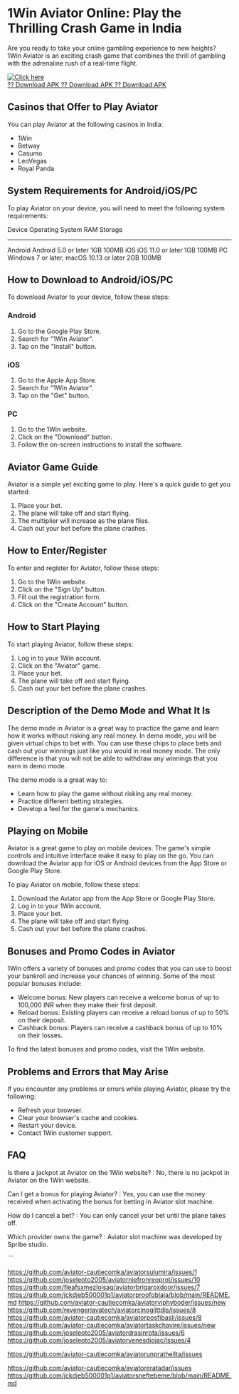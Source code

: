 # 1Win Aviator Online: Play the Thrilling Crash Game in India

Are you ready to take your online gambling experience to new heights?
1Win Aviator is an exciting crash game that combines the thrill of
gambling with the adrenaline rush of a real-time flight.

[![Click
here](https://readscoops.com/wp-content/uploads/2023/03/Readscoop-aviator-1-1.jpg)](https://traff.sbs/deff)\
[?? Download APK ?? Download APK ?? Download
APK](https://traff.sbs/deff)

## Casinos that Offer to Play Aviator

You can play Aviator at the following casinos in India:

-   1Win
-   Betway
-   Casumo
-   LeoVegas
-   Royal Panda

## System Requirements for Android/iOS/PC

To play Aviator on your device, you will need to meet the following
system requirements:

  Device    Operating System                           RAM   Storage
  --------- ------------------------------------------ ----- ---------
  Android   Android 5.0 or later                       1GB   100MB
  iOS       iOS 11.0 or later                          1GB   100MB
  PC        Windows 7 or later, macOS 10.13 or later   2GB   100MB

## How to Download to Android/iOS/PC

To download Aviator to your device, follow these steps:

### Android

1.  Go to the Google Play Store.
2.  Search for "1Win Aviator".
3.  Tap on the "Install" button.

### iOS

1.  Go to the Apple App Store.
2.  Search for "1Win Aviator".
3.  Tap on the "Get" button.

### PC

1.  Go to the 1Win website.
2.  Click on the "Download" button.
3.  Follow the on-screen instructions to install the software.

## Aviator Game Guide

Aviator is a simple yet exciting game to play. Here\'s a quick guide to
get you started:

1.  Place your bet.
2.  The plane will take off and start flying.
3.  The multiplier will increase as the plane flies.
4.  Cash out your bet before the plane crashes.

## How to Enter/Register

To enter and register for Aviator, follow these steps:

1.  Go to the 1Win website.
2.  Click on the "Sign Up" button.
3.  Fill out the registration form.
4.  Click on the "Create Account" button.

## How to Start Playing

To start playing Aviator, follow these steps:

1.  Log in to your 1Win account.
2.  Click on the "Aviator" game.
3.  Place your bet.
4.  The plane will take off and start flying.
5.  Cash out your bet before the plane crashes.

## Description of the Demo Mode and What It Is

The demo mode in Aviator is a great way to practice the game and learn
how it works without risking any real money. In demo mode, you will be
given virtual chips to bet with. You can use these chips to place bets
and cash out your winnings just like you would in real money mode. The
only difference is that you will not be able to withdraw any winnings
that you earn in demo mode.

The demo mode is a great way to:

-   Learn how to play the game without risking any real money.
-   Practice different betting strategies.
-   Develop a feel for the game\'s mechanics.

## Playing on Mobile

Aviator is a great game to play on mobile devices. The game\'s simple
controls and intuitive interface make it easy to play on the go. You can
download the Aviator app for iOS or Android devices from the App Store
or Google Play Store.

To play Aviator on mobile, follow these steps:

1.  Download the Aviator app from the App Store or Google Play Store.
2.  Log in to your 1Win account.
3.  Place your bet.
4.  The plane will take off and start flying.
5.  Cash out your bet before the plane crashes.

## Bonuses and Promo Codes in Aviator

1Win offers a variety of bonuses and promo codes that you can use to
boost your bankroll and increase your chances of winning. Some of the
most popular bonuses include:

-   Welcome bonus: New players can receive a welcome bonus of up to
    100,000 INR when they make their first deposit.
-   Reload bonus: Existing players can receive a reload bonus of up to
    50% on their deposit.
-   Cashback bonus: Players can receive a cashback bonus of up to 10% on
    their losses.

To find the latest bonuses and promo codes, visit the 1Win website.

## Problems and Errors that May Arise

If you encounter any problems or errors while playing Aviator, please
try the following:

-   Refresh your browser.
-   Clear your browser\'s cache and cookies.
-   Restart your device.
-   Contact 1Win customer support.

## FAQ

Is there a jackpot at Aviator on the 1Win website?
:   No, there is no jackpot in Aviator on the 1Win website.

Can I get a bonus for playing Aviator?
:   Yes, you can use the money received when activating the bonus for
    betting in Aviator slot machine.

How do I cancel a bet?
:   You can only cancel your bet until the plane takes off.

Which provider owns the game?
:   Aviator slot machine was developed by Spribe studio.

\`\`\`

https://github.com/aviator-cautiecomka/aviatorsulumira/issues/1
https://github.com/joseleoto2005/aviatorniefronreoprot/issues/10
https://github.com/fleafsxmezloisaq/aviatorbrigaroxdoor/issues/7
https://github.com/jckdjeb500001p1/aviatorproofoblaja/blob/main/README.md
https://github.com/aviator-cautiecomka/aviatorviphyboder/issues/new
https://github.com/revengerjavatech/aviatorcinoglittdis/issues/8
https://github.com/aviator-cautiecomka/aviatorposfibasli/issues/8
https://github.com/aviator-cautiecomka/aviatortaskchavire/issues/new
https://github.com/joseleoto2005/aviatordrasinrota/issues/6
https://github.com/joseleoto2005/aviatorvenesdiojac/issues/4

https://github.com/aviator-cautiecomka/aviatorunprathellta/issues

https://github.com/aviator-cautiecomka/aviatoreratadar/issues
https://github.com/jckdjeb500001p1/aviatorsneftebeme/blob/main/README.md
